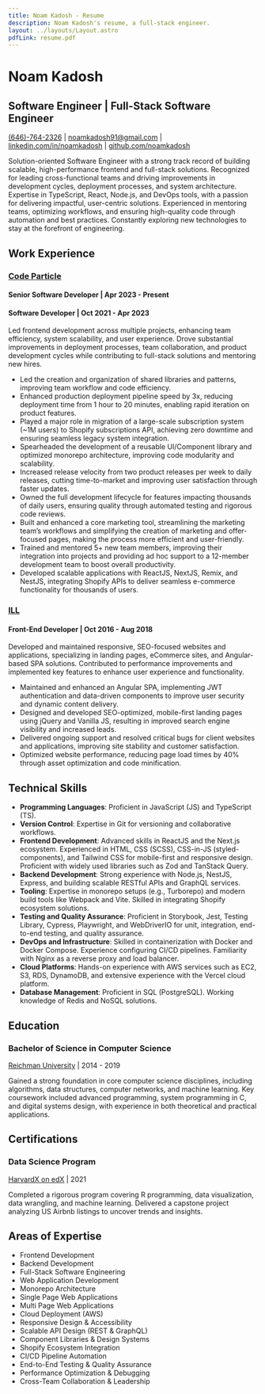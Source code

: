```yaml
---
title: Noam Kadosh - Resume
description: Noam Kadosh's resume, a full-stack engineer.
layout: ../layouts/Layout.astro
pdfLink: resume.pdf
---
```


# Noam Kadosh

## **Software Engineer | Full-Stack Software Engineer**

[(646)-764-2326](tel:6467642326) |
[noamkadosh91@gmail.com](mailto:noamkadosh91@gmail.com) |
[linkedin.com/in/noamkadosh](https://linkedin.com/in/noamkadosh) |
[github.com/noamkadosh](https://github.com/noamkadosh)

Solution-oriented Software Engineer with a strong track record of building
scalable, high-performance frontend and full-stack solutions. Recognized for
leading cross-functional teams and driving improvements in development cycles,
deployment processes, and system architecture. Expertise in TypeScript, React,
Node.js, and DevOps tools, with a passion for delivering impactful, user-centric
solutions. Experienced in mentoring teams, optimizing workflows, and ensuring
high-quality code through automation and best practices. Constantly exploring
new technologies to stay at the forefront of engineering.

## Work Experience

### **[Code Particle](https://codeparticle.com/)**

#### Senior Software Developer | Apr 2023 - Present

#### Software Developer | Oct 2021 - Apr 2023

Led frontend development across multiple projects, enhancing team efficiency,
system scalability, and user experience. Drove substantial improvements in
deployment processes, team collaboration, and product development cycles while
contributing to full-stack solutions and mentoring new hires.

- Led the creation and organization of shared libraries and patterns, improving
  team workflow and code efficiency.
- Enhanced production deployment pipeline speed by 3x, reducing deployment time
  from 1 hour to 20 minutes, enabling rapid iteration on product features.
- Played a major role in migration of a large-scale subscription system (~1M
  users) to Shopify subscriptions API, achieving zero downtime and ensuring
  seamless legacy system integration.
- Spearheaded the development of a reusable UI/Component library and optimized
  monorepo architecture, improving code modularity and scalability.
- Increased release velocity from two product releases per week to daily
  releases, cutting time-to-market and improving user satisfaction through
  faster updates.
- Owned the full development lifecycle for features impacting thousands of daily
  users, ensuring quality through automated testing and rigorous code reviews.
- Built and enhanced a core marketing tool, streamlining the marketing team’s
  workflows and simplifying the creation of marketing and offer-focused pages,
  making the process more efficient and user-friendly.
- Trained and mentored 5+ new team members, improving their integration into
  projects and providing ad hoc support to a 12-member development team to boost
  overall productivity.
- Developed scalable applications with ReactJS, NextJS, Remix, and NestJS,
  integrating Shopify APIs to deliver seamless e-commerce functionality for
  thousands of users.

### **[ILL](https://ill.co.il/)**

#### Front-End Developer | Oct 2016 - Aug 2018

Developed and maintained responsive, SEO-focused websites and applications,
specializing in landing pages, eCommerce sites, and Angular-based SPA solutions.
Contributed to performance improvements and implemented key features to enhance
user experience and functionality.

- Maintained and enhanced an Angular SPA, implementing JWT authentication and
  data-driven components to improve user security and dynamic content delivery.
- Designed and developed SEO-optimized, mobile-first landing pages using jQuery
  and Vanilla JS, resulting in improved search engine visibility and increased
  leads.
- Delivered ongoing support and resolved critical bugs for client websites and
  applications, improving site stability and customer satisfaction.
- Optimized website performance, reducing page load times by 40% through asset
  optimization and code minification.

## Technical Skills

- **Programming Languages**: Proficient in JavaScript (JS) and TypeScript (TS).
- **Version Control**: Expertise in Git for versioning and collaborative
  workflows.
- **Frontend Development**: Advanced skills in ReactJS and the Next.js
  ecosystem. Experienced in HTML, CSS (SCSS), CSS-in-JS (styled-components), and
  Tailwind CSS for mobile-first and responsive design. Proficient with widely
  used libraries such as Zod and TanStack Query.
- **Backend Development**: Strong experience with Node.js, NestJS, Express, and
  building scalable RESTful APIs and GraphQL services.
- **Tooling**: Expertise in monorepo setups (e.g., Turborepo) and modern build
  tools like Webpack and Vite. Skilled in integrating Shopify ecosystem
  solutions.
- **Testing and Quality Assurance**: Proficient in Storybook, Jest, Testing
  Library, Cypress, Playwright, and WebDriverIO for unit, integration,
  end-to-end testing, and quality assurance.
- **DevOps and Infrastructure**: Skilled in containerization with Docker and
  Docker Compose. Experience configuring CI/CD pipelines. Familiarity with Nginx
  as a reverse proxy and load balancer.
- **Cloud Platforms**: Hands-on experience with AWS services such as EC2, S3,
  RDS, DynamoDB, and extensive experience with the Vercel cloud platform.
- **Database Management**: Proficient in SQL (PostgreSQL). Working knowledge of
  Redis and NoSQL solutions.

## Education

### Bachelor of Science in Computer Science

[Reichman University](https://www.runi.ac.il/en/) | 2014 - 2019

Gained a strong foundation in core computer science disciplines, including
algorithms, data structures, computer networks, and machine learning. Key
coursework included advanced programming, system programming in C, and digital
systems design, with experience in both theoretical and practical applications.

## Certifications

### Data Science Program

[HarvardX on edX](https://www.edx.org/certificates/professional-certificate/harvardx-data-science/)
| 2021

Completed a rigorous program covering R programming, data visualization, data
wrangling, and machine learning. Delivered a capstone project analyzing US
Airbnb listings to uncover trends and insights.

## Areas of Expertise

- Frontend Development
- Backend Development
- Full-Stack Software Engineering
- Web Application Development
- Monorepo Architecture
- Single Page Web Applications
- Multi Page Web Applications
- Cloud Deployment (AWS)
- Responsive Design & Accessibility
- Scalable API Design (REST & GraphQL)
- Component Libraries & Design Systems
- Shopify Ecosystem Integration
- CI/CD Pipeline Automation
- End-to-End Testing & Quality Assurance
- Performance Optimization & Debugging
- Cross-Team Collaboration & Leadership

